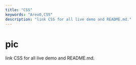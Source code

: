 ```yaml
---
title: "CSS"
keywords: "Arex0,CSS"
description: "link CSS for all live demo and README.md."
---
```


# pic
link CSS for all live demo and README.md.